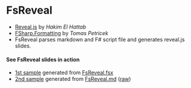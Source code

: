 FsReveal
========

- [Reveal.js](http://lab.hakim.se/reveal-js/#/) by _Hakim El Hattab_
- [FSharp.Formatting](https://github.com/tpetricek/FSharp.Formatting) by _Tomas Petricek_
- FsReveal parses markdown and F# script file and generates reveal.js slides.

#### See FsReveal slides in action

- [1st sample](http://fsreveal.azurewebsites.net/) generated from [FsReveal.fsx](https://github.com/kimsk/FsReveal/blob/master/src/presentations/FsReveal.fsx)
- [2nd sample](http://fsreveal.azurewebsites.net/index-md.html) generated from [FsReveal.md](https://github.com/kimsk/FsReveal/blob/master/src/presentations/FsReveal.md) ([raw](https://raw.githubusercontent.com/kimsk/FsReveal/master/src/presentations/FsReveal.md))
 


